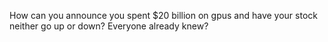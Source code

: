 How can you announce you spent $20 billion on gpus and have your stock neither go up or down? Everyone already knew?

